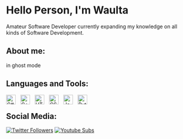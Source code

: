 # Hello Person, I'm Waulta

Amateur Software Developer currently expanding my knowledge on all kinds of Software Development.

## About me:
in ghost mode

## Languages and Tools:

<img align="left" alt="C#" width="26px" src="https://cdn.jsdelivr.net/gh/devicons/devicon/icons/csharp/csharp-original.svg" style="padding-right:10px;" />
<img align="left" alt="C++" width="26px" src="https://cdn.jsdelivr.net/gh/devicons/devicon/icons/cplusplus/cplusplus-original.svg" style="padding-right:10px;" />
<img align="left" alt="HTML5" width="26px" src="https://cdn.jsdelivr.net/gh/devicons/devicon/icons/html5/html5-original.svg" style="padding-right:10px;" />
<img align="left" alt="CSS3" width="26px" src="https://cdn.jsdelivr.net/gh/devicons/devicon/icons/css3/css3-original.svg" style="padding-right:10px;" />
<img align="left" alt="JavaScript" width="26px" src="https://cdn.jsdelivr.net/gh/devicons/devicon/icons/javascript/javascript-original.svg" style="padding-right:10px;" />
<img align="left" alt="Python" width="26px" src="https://cdn.jsdelivr.net/gh/devicons/devicon/icons/python/python-original.svg" style="padding-right:10px;" /><br />

## Social Media:
[![Twitter Followers](https://img.shields.io/twitter/follow/Waulta?logo=twitter&color=informational&style=for-the-badge)][twitter]
[![Youtube Subs](https://img.shields.io/youtube/channel/subscribers/UCd6vzgmTUrtE4tZl93NpPOA?logoColor=red&logo=youtube&color=red&style=for-the-badge)][youtube]


[twitter]: https://twitter.com/Waulta
[youtube]: https://www.youtube.com/channel/UCd6vzgmTUrtE4tZl93NpPOA
